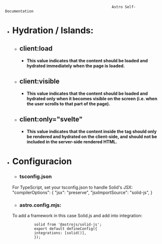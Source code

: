                                                      Astro Self-Documentation  


- # Hydration / Islands:
    - ## client:load
        - #### This value indicates that the content should be loaded and hydrated immediately when the page is loaded.
    - ## client:visible
        - #### This value indicates that the content should be loaded and hydrated only when it becomes visible on the screen (i.e. when the user scrolls to that part of the page).
    - ## client:only="svelte"
        - #### This value indicates that the content inside the tag should only be rendered and hydrated on the client-side, and should not be included in the server-side rendered HTML.
  
- # Configuracion
    - ### tsconfig.json
    For TypeScript, set your tsconfig.json to handle Solid's JSX:
                "compilerOptions": {
                "jsx": "preserve",
                "jsxImportSource": "solid-js",
                  }  

    - ### astro.config.mjs:
    To add a framework in this case Solid.js and add into integration:
 
                solid from '@astrojs/solid-js';
                export default defineConfig({
    	        integrations: [solid()],
                });